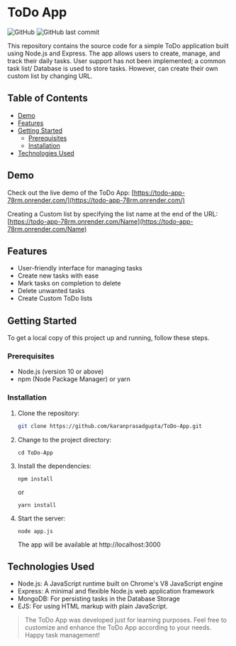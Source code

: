 # ToDo App

![GitHub](https://img.shields.io/github/license/karanprasadgupta/ToDo-App)
![GitHub last commit](https://img.shields.io/github/last-commit/karanprasadgupta/ToDo-App)

This repository contains the source code for a simple ToDo application built using Node.js and Express. The app allows users to create, manage, and track their daily tasks. User support has not been implemented; a common task list/ Database is used to store tasks. However, can create their own custom list by changing URL.

## Table of Contents

- [Demo](#demo)
- [Features](#features)
- [Getting Started](#getting-started)
  - [Prerequisites](#prerequisites)
  - [Installation](#installation)
- [Technologies Used](#technologies-used)

## Demo

Check out the live demo of the ToDo App: [https://todo-app-78rm.onrender.com/](https://todo-app-78rm.onrender.com/)

Creating a Custom list by specifying the list name at the end of the URL: [https://todo-app-78rm.onrender.com/Name](https://todo-app-78rm.onrender.com/Name)

## Features

- User-friendly interface for managing tasks
- Create new tasks with ease
- Mark tasks on completion to delete
- Delete unwanted tasks
- Create Custom ToDo lists

## Getting Started
To get a local copy of this project up and running, follow these steps.

### Prerequisites

- Node.js (version 10 or above)
- npm (Node Package Manager) or yarn

### Installation

1. Clone the repository:

   ```bash
   git clone https://github.com/karanprasadgupta/ToDo-App.git
   ```
2. Change to the project directory:

   ```shell
   cd ToDo-App
   ```
3. Install the dependencies:

   ```shell
   npm install
   ```
   or
   
    ```shell
   yarn install
   ```
4. Start the server:

   ```shell
   node app.js
   ```
   The app will be available at http://localhost:3000

## Technologies Used
- Node.js: A JavaScript runtime built on Chrome's V8 JavaScript engine
- Express: A minimal and flexible Node.js web application framework
- MongoDB: For persisting tasks in the Database Storage
- EJS: For using HTML markup with plain JavaScript.


> The ToDo App was developed just for learning purposes.
Feel free to customize and enhance the ToDo App according to your needs. Happy task management!
